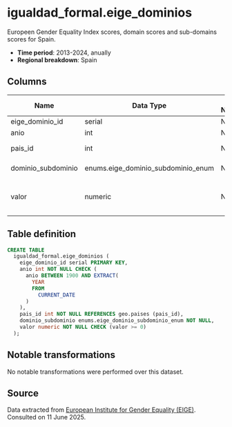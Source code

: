 # igualdad_formal.eige_dominios

Europeen Gender Equality Index scores, domain scores and sub-domains scores for Spain.

- **Time period**: 2013-2024, anually
- **Regional breakdown**: Spain

## Columns

| Name | Data Type | Is Nullable | Description |
| --- | --- | --- | --- |
| eige_dominio_id | serial | NO | primary key |
| anio | int | NO | year |
| pais_id | int | NO | references geo.paises |
| dominio_subdominio | enums.eige_dominio_subdominio_enum | NO | domain or subdomain |
| valor | numeric | NO | domain or sub-domain score |

## Table definition

```sql
CREATE TABLE
  igualdad_formal.eige_dominios (
    eige_dominio_id serial PRIMARY KEY,
    anio int NOT NULL CHECK (
      anio BETWEEN 1900 AND EXTRACT(
        YEAR
        FROM
          CURRENT_DATE
      )
    ),
    pais_id int NOT NULL REFERENCES geo.paises (pais_id),
    dominio_subdominio enums.eige_dominio_subdominio_enum NOT NULL,
    valor numeric NOT NULL CHECK (valor >= 0)
  );
```


## Notable transformations
No notable transformations were performed over this dataset.

## Source
Data extracted from <a href="https://eige.europa.eu/gender-statistics/dgs/browse/index" target="_blank">European Institute for Gender Equality (EIGE)</a>.
Consulted on 11 June 2025.
